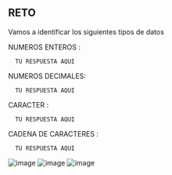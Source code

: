 ## RETO 
Vamos a identificar los siguientes tipos de datos

NUMEROS ENTEROS : 

      TU RESPUESTA AQUI

NUMEROS DECIMALES: 

      TU RESPUESTA AQUI

CARACTER : 

      TU RESPUESTA AQUI

CADENA DE CARACTERES : 

      TU RESPUESTA AQUI
    



![image](https://user-images.githubusercontent.com/113804653/194727508-eecb8696-0a74-47ca-8e70-46a42aa41865.png)
![image](https://user-images.githubusercontent.com/113804653/194727870-754c0368-d46b-40fa-95cb-f59100fb0260.png)
![image](https://user-images.githubusercontent.com/113804653/194728266-8b77260c-974d-48d4-8f08-b5662ff6eb92.png)



